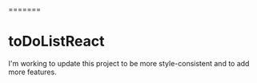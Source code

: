 =======
# toDoListReact

I'm working to update this project to be more style-consistent and to add more features.